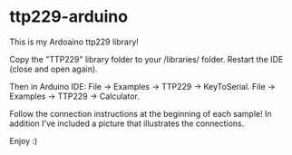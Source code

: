 # ttp229-arduino
This is my Ardoaino ttp229 library!

Copy the "TTP229" library folder to your <arduinosketchfolder>/libraries/ folder.
Restart the IDE (close and open again).

Then in Arduino IDE:
File -> Examples -> TTP229 -> KeyToSerial.
File -> Examples -> TTP229 -> Calculator.

Follow the connection instructions at the beginning of each sample!
In addition I've included a picture that illustrates the connections.


Enjoy :)
